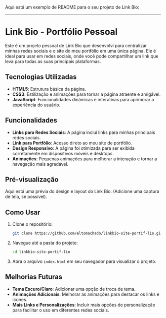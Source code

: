 Aqui está um exemplo de README para o seu projeto de Link Bio:

---

# Link Bio - Portfólio Pessoal

Este é um projeto pessoal de Link Bio que desenvolvi para centralizar minhas redes sociais e o site do meu portfólio em uma única página. Ele é ideal para usar em redes sociais, onde você pode compartilhar um link que leva para todas as suas principais plataformas.

## Tecnologias Utilizadas

- **HTML5**: Estrutura básica da página.
- **CSS3**: Estilização e animações para tornar a página atraente e amigável.
- **JavaScript**: Funcionalidades dinâmicas e interativas para aprimorar a experiência do usuário.

## Funcionalidades

- **Links para Redes Sociais**: A página inclui links para minhas principais redes sociais.
- **Link para Portfólio**: Acesso direto ao meu site de portfólio.
- **Design Responsivo**: A página foi otimizada para ser exibida corretamente em dispositivos móveis e desktops.
- **Animações**: Pequenas animações para melhorar a interação e tornar a navegação mais agradável.

## Pré-visualização

Aqui está uma prévia do design e layout do Link Bio. (Adicione uma captura de tela, se possível).

## Como Usar

1. Clone o repositório:
   ```bash
   git clone https://github.com/eltomachado/linkbio-site-portif-lio.git
   ```

2. Navegue até a pasta do projeto:
   ```bash
   cd linkbio-site-portif-lio
   ```

3. Abra o arquivo `index.html` em seu navegador para visualizar o projeto.

## Melhorias Futuras

- **Tema Escuro/Claro**: Adicionar uma opção de troca de tema.
- **Animações Adicionais**: Melhorar as animações para destacar os links e ícones.
- **Mais Links e Personalizações**: Incluir mais opções de personalização para facilitar o uso em diferentes redes sociais.
